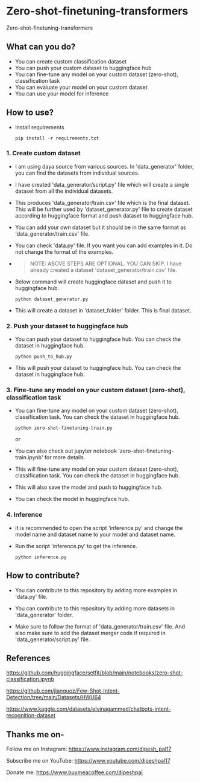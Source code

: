 # Zero-shot-finetuning-transformers
 Zero-shot-finetuning-transformers


## What can you do?

- You can create custom classification dataset 
- You can push your custom dataset to huggingface hub
- You can fine-tune any model on your custom dataset (zero-shot), classification task
- You can evaluate your model on your custom dataset
- You can use your model for inference

## How to use?

- Install requirements

  ```commandline
  pip install -r requirements.txt
  ```

### 1. Create custom dataset

- I am using daya source from various sources. In 'data_generator' folder, you can find the datasets from individual sources.

- I have created 'data_generator/script.py' file which will create a single dataset from all the individual datasets.

- This produces 'data_generator/train.csv' file which is the final dataset. This will be further used by 'dataset_generator.py' file to create dataset according to huggingface format and push dataset to huggingface hub.

- You can add your own dataset but it should be in the same format as 'data_generator/train.csv' file.

- You can check 'data.py' file. If you want you can add examples in it. Do not change the format of the examples.


- > NOTE: ABOVE STEPS ARE OPTIONAL. YOU CAN SKIP. I have already created a dataset 'dataset_generator/train.csv' file.

- Below command will create huggingface dataset and push it to huggingface hub.

    ```commandline
    python dataset_generator.py
    ```
  
- This will create a dataset in 'dataset_folder' folder. This is final dataset.


### 2. Push your dataset to huggingface hub

- You can push your dataset to huggingface hub. You can check the dataset in huggingface hub.

    ```commandline
    python push_to_hub.py
    ```
  
- This will push your dataset to huggingface hub. You can check the dataset in huggingface hub.

### 3. Fine-tune any model on your custom dataset (zero-shot), classification task

- You can fine-tune any model on your custom dataset (zero-shot), classification task. You can check the dataset in huggingface hub.

    ```commandline
    python zero-shot-finetuning-train.py
    ```
  
  or

- You can also check out jupyter notebook 'zero-shot-finetuning-train.ipynb' for more details.
  
- This will fine-tune any model on your custom dataset (zero-shot), classification task. You can check the dataset in huggingface hub.

- This will also save the model and push to huggingface hub.

- You can check the model in huggingface hub.


### 4. Inference

- It is recommended to open the script 'inference.py' and change the model name and dataset name to your model and dataset name.

- Run the script 'inference.py' to get the inference.

    ```commandline
    python inference.py
    ```
  

## How to contribute?

- You can contribute to this repository by adding more examples in 'data.py' file. 

- You can contribute to this repository by adding more datasets in 'data_generator' folder. 

- Make sure to follow the format of 'data_generator/train.csv' file. And also make sure to add the dataset merger code if required in 'data_generator/script.py' file.

## References

https://github.com/huggingface/setfit/blob/main/notebooks/zero-shot-classification.ipynb

https://github.com/jianguoz/Few-Shot-Intent-Detection/tree/main/Datasets/HWU64

https://www.kaggle.com/datasets/elvinagammed/chatbots-intent-recognition-dataset

## Thanks me on-
Follow me on Instagram: https://www.instagram.com/dipesh_pal17

Subscribe me on YouTube: https://www.youtube.com/dipeshpal17

Donate me: https://www.buymeacoffee.com/dipeshpal

